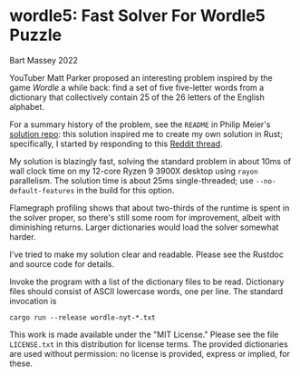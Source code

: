 # wordle5: Fast Solver For Wordle5 Puzzle
Bart Massey 2022

YouTuber Matt Parker proposed an interesting problem
inspired by the game *Wordle* a while back: find a set of
five five-letter words from a dictionary that collectively
contain 25 of the 26 letters of the English alphabet.

For a summary history of the problem, see the `README` in
Philip Meier's
[solution repo](https://github.com/pmeier/parker-word-puzzle):
this solution inspired me to create my own solution in Rust;
specifically, I started by responding to this
[Reddit thread](https://www.reddit.com/r/learnrust/comments/x5ykmt/comment/in7l45g/).

My solution is blazingly fast, solving the standard problem
in about 10ms of wall clock time on my 12-core Ryzen 9 3900X
desktop using `rayon` parallelism. The solution time is
about 25ms single-threaded; use `--no-default-features` in
the build for this option.

Flamegraph profiling shows that about two-thirds of the
runtime is spent in the solver proper, so there's still some
room for improvement, albeit with diminishing
returns. Larger dictionaries would load the solver somewhat
harder.

I've tried to make my solution clear and readable. Please
see the Rustdoc and source code for details.

Invoke the program with a list of the dictionary files to be
read. Dictionary files should consist of ASCII lowercase
words, one per line. The standard invocation is

```
cargo run --release wordle-nyt-*.txt
```

This work is made available under the "MIT License."  Please
see the file `LICENSE.txt` in this distribution for license
terms.  The provided dictionaries are used without
permission: no license is provided, express or implied, for
these.
